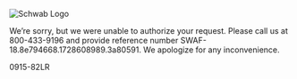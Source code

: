 ![Schwab Logo](http://content.schwab.com/apperror/logo.png)

We’re sorry, but we were unable to authorize your request. Please call us at 800-433-9196 and provide reference number SWAF-18.8e794668.1728608989.3a80591. We apologize for any inconvenience.

0915-82LR